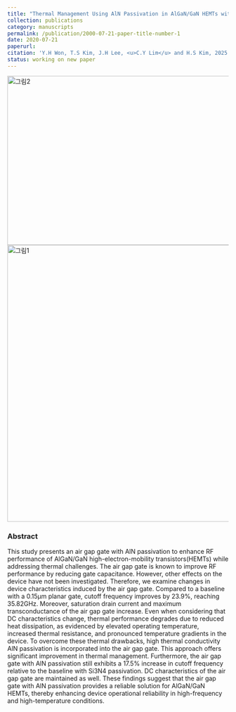```yaml
---
title: "Thermal Management Using AlN Passivation in AlGaN/GaN HEMTs with an Air Gap Gate for Improved RF Performance"
collection: publications
category: manuscripts
permalink: /publication/2000-07-21-paper-title-number-1
date: 2020-07-21
paperurl: 
citation: 'Y.H Won, T.S Kim, J.H Lee, <u>C.Y Lim</u> and H.S Kim, 2025 Work in Progress'
status: working on new paper
---
```

<img width="1917" height="385" alt="그림2" src="https://github.com/user-attachments/assets/e07fb645-3562-4641-bd8e-3c826b5ac92b" />

<img width="1509" height="630" alt="그림1" src="https://github.com/user-attachments/assets/447a89f5-edf1-4f43-b5d3-a7365d71d9d6" />


### Abstract
<div class="justify-text">
This study presents an air gap gate with AlN passivation to enhance RF performance of AlGaN/GaN high-electron-mobility transistors(HEMTs) while addressing thermal challenges. The air gap gate is known to improve RF performance by reducing gate capacitance. However, other effects on the device have not been investigated. Therefore, we examine changes in device characteristics induced by the air gap gate. Compared to a baseline with a 0.15μm planar gate, cutoff frequency improves by 23.9%, reaching 35.82GHz. Moreover, saturation drain current and maximum transconductance of the air gap gate increase. Even when considering that DC characteristics change, thermal performance degrades due to reduced heat dissipation, as evidenced by elevated operating temperature, increased thermal resistance, and pronounced temperature gradients in the device. To overcome these thermal drawbacks, high thermal conductivity AlN passivation is incorporated into the air gap gate. This approach offers significant improvement in thermal management. Furthermore, the air gap gate with AlN passivation still exhibits a 17.5% increase in cutoff frequency relative to the baseline with Si3N4 passivation. DC characteristics of the air gap gate are maintained as well. These findings suggest that the air gap gate with AlN passivation provides a reliable solution for AlGaN/GaN HEMTs, thereby enhancing device operational reliability in high-frequency and high-temperature conditions.

</div>


